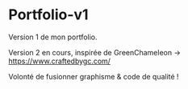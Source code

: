 # Portfolio-v1

Version 1 de mon portfolio.

Version 2 en cours, inspirée de GreenChameleon -> https://www.craftedbygc.com/

Volonté de fusionner graphisme & code de qualité !
